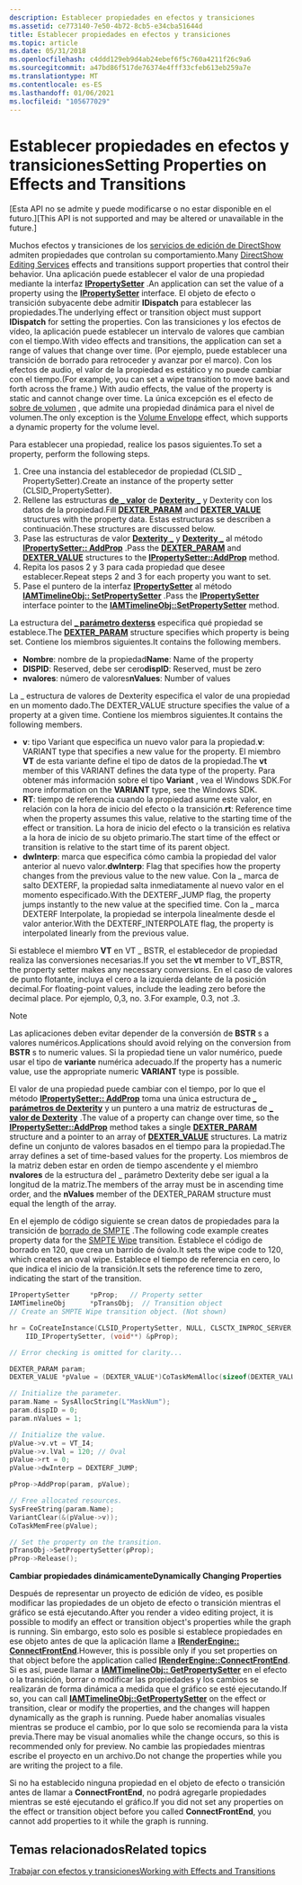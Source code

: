 ```yaml
---
description: Establecer propiedades en efectos y transiciones
ms.assetid: ce773140-7e50-4b72-8cb5-e34cba51644d
title: Establecer propiedades en efectos y transiciones
ms.topic: article
ms.date: 05/31/2018
ms.openlocfilehash: c4ddd129eb9d4ab24ebef6f5c760a4211f26c9a6
ms.sourcegitcommit: a47bd86f517de76374e4fff33cfeb613eb259a7e
ms.translationtype: MT
ms.contentlocale: es-ES
ms.lasthandoff: 01/06/2021
ms.locfileid: "105677029"
---
```

# <a name="setting-properties-on-effects-and-transitions"></a><span data-ttu-id="8b5fe-103">Establecer propiedades en efectos y transiciones</span><span class="sxs-lookup"><span data-stu-id="8b5fe-103">Setting Properties on Effects and Transitions</span></span>

<span data-ttu-id="8b5fe-104">\[Esta API no se admite y puede modificarse o no estar disponible en el futuro.\]</span><span class="sxs-lookup"><span data-stu-id="8b5fe-104">\[This API is not supported and may be altered or unavailable in the future.\]</span></span>

<span data-ttu-id="8b5fe-105">Muchos efectos y transiciones de los [servicios de edición de DirectShow](directshow-editing-services.md) admiten propiedades que controlan su comportamiento.</span><span class="sxs-lookup"><span data-stu-id="8b5fe-105">Many [DirectShow Editing Services](directshow-editing-services.md) effects and transitions support properties that control their behavior.</span></span> <span data-ttu-id="8b5fe-106">Una aplicación puede establecer el valor de una propiedad mediante la interfaz [**IPropertySetter**](ipropertysetter.md) .</span><span class="sxs-lookup"><span data-stu-id="8b5fe-106">An application can set the value of a property using the [**IPropertySetter**](ipropertysetter.md) interface.</span></span> <span data-ttu-id="8b5fe-107">El objeto de efecto o transición subyacente debe admitir **IDispatch** para establecer las propiedades.</span><span class="sxs-lookup"><span data-stu-id="8b5fe-107">The underlying effect or transition object must support **IDispatch** for setting the properties.</span></span> <span data-ttu-id="8b5fe-108">Con las transiciones y los efectos de vídeo, la aplicación puede establecer un intervalo de valores que cambian con el tiempo.</span><span class="sxs-lookup"><span data-stu-id="8b5fe-108">With video effects and transitions, the application can set a range of values that change over time.</span></span> <span data-ttu-id="8b5fe-109">(Por ejemplo, puede establecer una transición de borrado para retroceder y avanzar por el marco). Con los efectos de audio, el valor de la propiedad es estático y no puede cambiar con el tiempo.</span><span class="sxs-lookup"><span data-stu-id="8b5fe-109">(For example, you can set a wipe transition to move back and forth across the frame.) With audio effects, the value of the property is static and cannot change over time.</span></span> <span data-ttu-id="8b5fe-110">La única excepción es el efecto de [sobre de volumen](volume-envelope-effect.md) , que admite una propiedad dinámica para el nivel de volumen.</span><span class="sxs-lookup"><span data-stu-id="8b5fe-110">The only exception is the [Volume Envelope](volume-envelope-effect.md) effect, which supports a dynamic property for the volume level.</span></span>

<span data-ttu-id="8b5fe-111">Para establecer una propiedad, realice los pasos siguientes.</span><span class="sxs-lookup"><span data-stu-id="8b5fe-111">To set a property, perform the following steps.</span></span>

1.  <span data-ttu-id="8b5fe-112">Cree una instancia del establecedor de propiedad (CLSID \_ PropertySetter).</span><span class="sxs-lookup"><span data-stu-id="8b5fe-112">Create an instance of the property setter (CLSID\_PropertySetter).</span></span>
2.  <span data-ttu-id="8b5fe-113">Rellene las estructuras [**de \_ valor**](dexter-value.md) de [**Dexterity \_**](dexter-param.md) y Dexterity con los datos de la propiedad.</span><span class="sxs-lookup"><span data-stu-id="8b5fe-113">Fill [**DEXTER\_PARAM**](dexter-param.md) and [**DEXTER\_VALUE**](dexter-value.md) structures with the property data.</span></span> <span data-ttu-id="8b5fe-114">Estas estructuras se describen a continuación.</span><span class="sxs-lookup"><span data-stu-id="8b5fe-114">These structures are discussed below.</span></span>
3.  <span data-ttu-id="8b5fe-115">Pase las estructuras de valor [**Dexterity \_**](dexter-param.md) y [**Dexterity \_**](dexter-value.md) al método [**IPropertySetter:: AddProp**](ipropertysetter-addprop.md) .</span><span class="sxs-lookup"><span data-stu-id="8b5fe-115">Pass the [**DEXTER\_PARAM**](dexter-param.md) and [**DEXTER\_VALUE**](dexter-value.md) structures to the [**IPropertySetter::AddProp**](ipropertysetter-addprop.md) method.</span></span>
4.  <span data-ttu-id="8b5fe-116">Repita los pasos 2 y 3 para cada propiedad que desee establecer.</span><span class="sxs-lookup"><span data-stu-id="8b5fe-116">Repeat steps 2 and 3 for each property you want to set.</span></span>
5.  <span data-ttu-id="8b5fe-117">Pase el puntero de la interfaz [**IPropertySetter**](ipropertysetter.md) al método [**IAMTimelineObj:: SetPropertySetter**](iamtimelineobj-setpropertysetter.md) .</span><span class="sxs-lookup"><span data-stu-id="8b5fe-117">Pass the [**IPropertySetter**](ipropertysetter.md) interface pointer to the [**IAMTimelineObj::SetPropertySetter**](iamtimelineobj-setpropertysetter.md) method.</span></span>

<span data-ttu-id="8b5fe-118">La estructura del [**\_ parámetro dexterss**](dexter-param.md) especifica qué propiedad se establece.</span><span class="sxs-lookup"><span data-stu-id="8b5fe-118">The [**DEXTER\_PARAM**](dexter-param.md) structure specifies which property is being set.</span></span> <span data-ttu-id="8b5fe-119">Contiene los miembros siguientes.</span><span class="sxs-lookup"><span data-stu-id="8b5fe-119">It contains the following members.</span></span>

-   <span data-ttu-id="8b5fe-120">**Nombre**: nombre de la propiedad</span><span class="sxs-lookup"><span data-stu-id="8b5fe-120">**Name**: Name of the property</span></span>
-   <span data-ttu-id="8b5fe-121">**DISPID**: Reserved, debe ser cero</span><span class="sxs-lookup"><span data-stu-id="8b5fe-121">**dispID**: Reserved, must be zero</span></span>
-   <span data-ttu-id="8b5fe-122">**nvalores**: número de valores</span><span class="sxs-lookup"><span data-stu-id="8b5fe-122">**nValues**: Number of values</span></span>

<span data-ttu-id="8b5fe-123">La \_ estructura de valores de Dexterity especifica el valor de una propiedad en un momento dado.</span><span class="sxs-lookup"><span data-stu-id="8b5fe-123">The DEXTER\_VALUE structure specifies the value of a property at a given time.</span></span> <span data-ttu-id="8b5fe-124">Contiene los miembros siguientes.</span><span class="sxs-lookup"><span data-stu-id="8b5fe-124">It contains the following members.</span></span>

-   <span data-ttu-id="8b5fe-125">**v**: tipo Variant que especifica un nuevo valor para la propiedad.</span><span class="sxs-lookup"><span data-stu-id="8b5fe-125">**v**: VARIANT type that specifies a new value for the property.</span></span> <span data-ttu-id="8b5fe-126">El miembro **VT** de esta variante define el tipo de datos de la propiedad.</span><span class="sxs-lookup"><span data-stu-id="8b5fe-126">The **vt** member of this VARIANT defines the data type of the property.</span></span> <span data-ttu-id="8b5fe-127">Para obtener más información sobre el tipo **Variant** , vea el Windows SDK.</span><span class="sxs-lookup"><span data-stu-id="8b5fe-127">For more information on the **VARIANT** type, see the Windows SDK.</span></span>
-   <span data-ttu-id="8b5fe-128">**RT**: tiempo de referencia cuando la propiedad asume este valor, en relación con la hora de inicio del efecto o la transición.</span><span class="sxs-lookup"><span data-stu-id="8b5fe-128">**rt**: Reference time when the property assumes this value, relative to the starting time of the effect or transition.</span></span> <span data-ttu-id="8b5fe-129">La hora de inicio del efecto o la transición es relativa a la hora de inicio de su objeto primario.</span><span class="sxs-lookup"><span data-stu-id="8b5fe-129">The start time of the effect or transition is relative to the start time of its parent object.</span></span>
-   <span data-ttu-id="8b5fe-130">**dwInterp**: marca que especifica cómo cambia la propiedad del valor anterior al nuevo valor.</span><span class="sxs-lookup"><span data-stu-id="8b5fe-130">**dwInterp**: Flag that specifies how the property changes from the previous value to the new value.</span></span> <span data-ttu-id="8b5fe-131">Con la \_ marca de salto DEXTERF, la propiedad salta inmediatamente al nuevo valor en el momento especificado.</span><span class="sxs-lookup"><span data-stu-id="8b5fe-131">With the DEXTERF\_JUMP flag, the property jumps instantly to the new value at the specified time.</span></span> <span data-ttu-id="8b5fe-132">Con la \_ marca DEXTERF Interpolate, la propiedad se interpola linealmente desde el valor anterior.</span><span class="sxs-lookup"><span data-stu-id="8b5fe-132">With the DEXTERF\_INTERPOLATE flag, the property is interpolated linearly from the previous value.</span></span>

<span data-ttu-id="8b5fe-133">Si establece el miembro **VT** en VT \_ BSTR, el establecedor de propiedad realiza las conversiones necesarias.</span><span class="sxs-lookup"><span data-stu-id="8b5fe-133">If you set the **vt** member to VT\_BSTR, the property setter makes any necessary conversions.</span></span> <span data-ttu-id="8b5fe-134">En el caso de valores de punto flotante, incluya el cero a la izquierda delante de la posición decimal.</span><span class="sxs-lookup"><span data-stu-id="8b5fe-134">For floating-point values, include the leading zero before the decimal place.</span></span> <span data-ttu-id="8b5fe-135">Por ejemplo, 0,3, no. 3.</span><span class="sxs-lookup"><span data-stu-id="8b5fe-135">For example, 0.3, not .3.</span></span>

> [!Note]  
> <span data-ttu-id="8b5fe-136">Las aplicaciones deben evitar depender de la conversión de **BSTR** s a valores numéricos.</span><span class="sxs-lookup"><span data-stu-id="8b5fe-136">Applications should avoid relying on the conversion from **BSTR** s to numeric values.</span></span> <span data-ttu-id="8b5fe-137">Si la propiedad tiene un valor numérico, puede usar el tipo de **variante** numérica adecuado.</span><span class="sxs-lookup"><span data-stu-id="8b5fe-137">If the property has a numeric value, use the appropriate numeric **VARIANT** type is possible.</span></span>

 

<span data-ttu-id="8b5fe-138">El valor de una propiedad puede cambiar con el tiempo, por lo que el método [**IPropertySetter:: AddProp**](ipropertysetter-addprop.md) toma una única estructura de [**\_ parámetros de Dexterity**](dexter-param.md) y un puntero a una matriz de estructuras de [**\_ valor de Dexterity**](dexter-value.md) .</span><span class="sxs-lookup"><span data-stu-id="8b5fe-138">The value of a property can change over time, so the [**IPropertySetter::AddProp**](ipropertysetter-addprop.md) method takes a single [**DEXTER\_PARAM**](dexter-param.md) structure and a pointer to an array of [**DEXTER\_VALUE**](dexter-value.md) structures.</span></span> <span data-ttu-id="8b5fe-139">La matriz define un conjunto de valores basados en el tiempo para la propiedad.</span><span class="sxs-lookup"><span data-stu-id="8b5fe-139">The array defines a set of time-based values for the property.</span></span> <span data-ttu-id="8b5fe-140">Los miembros de la matriz deben estar en orden de tiempo ascendente y el miembro **nvalores** de la estructura del \_ parámetro Dexterity debe ser igual a la longitud de la matriz.</span><span class="sxs-lookup"><span data-stu-id="8b5fe-140">The members of the array must be in ascending time order, and the **nValues** member of the DEXTER\_PARAM structure must equal the length of the array.</span></span>

<span data-ttu-id="8b5fe-141">En el ejemplo de código siguiente se crean datos de propiedades para la transición de [borrado de SMPTE](smpte-wipe-transition.md) .</span><span class="sxs-lookup"><span data-stu-id="8b5fe-141">The following code example creates property data for the [SMPTE Wipe](smpte-wipe-transition.md) transition.</span></span> <span data-ttu-id="8b5fe-142">Establece el código de borrado en 120, que crea un barrido de óvalo.</span><span class="sxs-lookup"><span data-stu-id="8b5fe-142">It sets the wipe code to 120, which creates an oval wipe.</span></span> <span data-ttu-id="8b5fe-143">Establece el tiempo de referencia en cero, lo que indica el inicio de la transición.</span><span class="sxs-lookup"><span data-stu-id="8b5fe-143">It sets the reference time to zero, indicating the start of the transition.</span></span>


```C++
IPropertySetter     *pProp;   // Property setter
IAMTimelineObj      *pTransObj;  // Transition object
// Create an SMPTE Wipe transition object. (Not shown)

hr = CoCreateInstance(CLSID_PropertySetter, NULL, CLSCTX_INPROC_SERVER,
    IID_IPropertySetter, (void**) &pProp);

// Error checking is omitted for clarity...

DEXTER_PARAM param;
DEXTER_VALUE *pValue = (DEXTER_VALUE*)CoTaskMemAlloc(sizeof(DEXTER_VALUE));

// Initialize the parameter. 
param.Name = SysAllocString(L"MaskNum");
param.dispID = 0;
param.nValues = 1;

// Initialize the value.
pValue->v.vt = VT_I4;
pValue->v.lVal = 120; // Oval
pValue->rt = 0;
pValue->dwInterp = DEXTERF_JUMP;

pProp->AddProp(param, pValue);

// Free allocated resources.
SysFreeString(param.Name);
VariantClear(&(pValue->v));
CoTaskMemFree(pValue);

// Set the property on the transition.
pTransObj->SetPropertySetter(pProp);
pProp->Release();
```



<span data-ttu-id="8b5fe-144">**Cambiar propiedades dinámicamente**</span><span class="sxs-lookup"><span data-stu-id="8b5fe-144">**Dynamically Changing Properties**</span></span>

<span data-ttu-id="8b5fe-145">Después de representar un proyecto de edición de vídeo, es posible modificar las propiedades de un objeto de efecto o transición mientras el gráfico se está ejecutando.</span><span class="sxs-lookup"><span data-stu-id="8b5fe-145">After you render a video editing project, it is possible to modify an effect or transition object's properties while the graph is running.</span></span> <span data-ttu-id="8b5fe-146">Sin embargo, esto solo es posible si establece propiedades en ese objeto antes de que la aplicación llame a [**IRenderEngine:: ConnectFrontEnd**](irenderengine-connectfrontend.md).</span><span class="sxs-lookup"><span data-stu-id="8b5fe-146">However, this is possible only if you set properties on that object before the application called [**IRenderEngine::ConnectFrontEnd**](irenderengine-connectfrontend.md).</span></span> <span data-ttu-id="8b5fe-147">Si es así, puede llamar a [**IAMTimelineObj:: GetPropertySetter**](iamtimelineobj-getpropertysetter.md) en el efecto o la transición, borrar o modificar las propiedades y los cambios se realizarán de forma dinámica a medida que el gráfico se esté ejecutando.</span><span class="sxs-lookup"><span data-stu-id="8b5fe-147">If so, you can call [**IAMTimelineObj::GetPropertySetter**](iamtimelineobj-getpropertysetter.md) on the effect or transition, clear or modify the properties, and the changes will happen dynamically as the graph is running.</span></span> <span data-ttu-id="8b5fe-148">Puede haber anomalías visuales mientras se produce el cambio, por lo que solo se recomienda para la vista previa.</span><span class="sxs-lookup"><span data-stu-id="8b5fe-148">There may be visual anomalies while the change occurs, so this is recommended only for preview.</span></span> <span data-ttu-id="8b5fe-149">No cambie las propiedades mientras escribe el proyecto en un archivo.</span><span class="sxs-lookup"><span data-stu-id="8b5fe-149">Do not change the properties while you are writing the project to a file.</span></span>

<span data-ttu-id="8b5fe-150">Si no ha establecido ninguna propiedad en el objeto de efecto o transición antes de llamar a **ConnectFrontEnd**, no podrá agregarle propiedades mientras se esté ejecutando el gráfico.</span><span class="sxs-lookup"><span data-stu-id="8b5fe-150">If you did not set any properties on the effect or transition object before you called **ConnectFrontEnd**, you cannot add properties to it while the graph is running.</span></span>

## <a name="related-topics"></a><span data-ttu-id="8b5fe-151">Temas relacionados</span><span class="sxs-lookup"><span data-stu-id="8b5fe-151">Related topics</span></span>

<dl> <dt>

[<span data-ttu-id="8b5fe-152">Trabajar con efectos y transiciones</span><span class="sxs-lookup"><span data-stu-id="8b5fe-152">Working with Effects and Transitions</span></span>](working-with-effects-and-transitions.md)
</dt> </dl>

 

 



